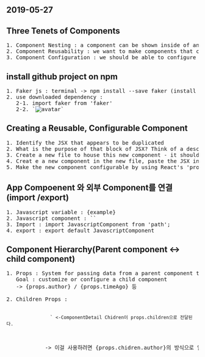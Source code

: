 ## 2019-05-27
## Three Tenets of Components
<pre>
1. Component Nesting : a component can be shown inside of another
2. Component Reusability : we want to make components that can be easily resued through out application
3. Component Configuration : we should be able to configure a component when it is created
</pre>

## install github project on npm
<pre>
1. Faker js : terminal -> npm install --save faker (install the dependencies for our project)
2. use downloaded dependency : 
   2-1. import faker from 'faker' 
   2-2. `<img alt="avatar" src={faker.image.avatar()}/>`
</pre>   

## Creating a Reusable, Configurable Component
<pre>
1. Identify the JSX that appears to be duplicated
2. What is the purpose of that block of JSX? Think of a descriptive name for what it does
3. Create a new file to house this new component - it should have the same name as the component
4. Creat e a new component in the new file, paste the JSX into it.
5. Make the new component configurable by using React's 'props' system
</pre>

## App Compoenent 와 외부 Component를 연결(import /export)
<pre>
1. Javascript variable : {example}
2. Javascript component : `<example />`
3. Import : import JavascriptComponent from 'path';
4. export : export default JavascriptComponent
</pre>

## Component Hierarchy(Parent component <-> child component)
<pre>
1. Props : System for passing data from a parent component to a child component /
   Goal : customize or configure a child component
   -> {props.author} / {props.timeAgo} 등

2. Children Props :
            <code>
            <ApprovalCard> 
                <CommentDetail author="Sam" timeAgo="Today at 4:45PM" content="Nice blog post" />` <-ComponentDetail Chidren이 props.children으로 전달된다.
            </ApprovalCard>
            </code>

            -> 이걸 사용하려면 {props.chidren.author}의 방식으로 입력해야한다.
</pre>